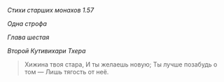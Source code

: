 *Стихи старших монахов 1\.57*

*Одна строфа*

*Глава шестая*

*Второй Кутивихари Тхера*

> Хижина твоя стара,
> И ты желаешь новую;
> Ты лучше позабудь о том —
> Лишь тягость от неё\.